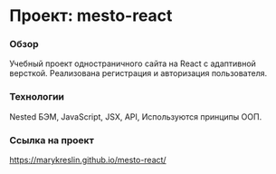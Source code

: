 # Проект: mesto-react

### Обзор
Учебный проект одностраничного сайта на React с адаптивной версткой. Реализована регистрация и авторизация пользователя.

### Технологии
Nested БЭМ, JavaScript, JSX, API, Используются принципы ООП.

### Ссылка на проект
https://marykreslin.github.io/mesto-react/
